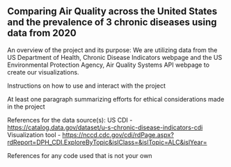 ## Comparing Air Quality across the United States and the prevalence of 3 chronic diseases using data from 2020

An overview of the project and its purpose:
We are utilizing data from the US Department of Health, Chronic Disease Indicators webpage and the US Environmental Protection Agency, Air Quality Systems API webpage to create our visualizations.

Instructions on how to use and interact with the project

At least one paragraph summarizing efforts for ethical considerations made in the project

References for the data source(s):
US CDI - https://catalog.data.gov/dataset/u-s-chronic-disease-indicators-cdi
Visualization tool - https://nccd.cdc.gov/cdi/rdPage.aspx?rdReport=DPH_CDI.ExploreByTopic&islClass=&islTopic=ALC&islYear=

References for any code used that is not your own
